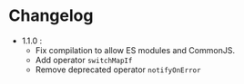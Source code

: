 # Changelog

- 1.1.0 :
  - Fix compilation to allow ES modules and CommonJS.
  - Add operator `switchMapIf`
  - Remove deprecated operator `notifyOnError`
